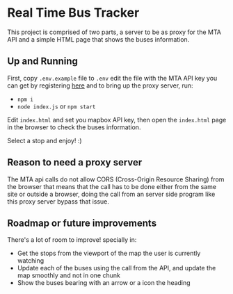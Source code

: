 # Real Time Bus Tracker

This project is comprised of two parts, a server to be as proxy for the MTA API
and a simple HTML page that shows the buses information.

## Up and Running

First, copy `.env.example` file to `.env` edit the file with the MTA API key you
can get by registering [here](https://register.developer.obanyc.com/)  and to bring up the proxy server, run:

- `npm i`
- `node index.js` or `npm start`

Edit `index.html` and set you mapbox API key, then open the `index.html` page
in the browser to check the buses information.

Select a stop and enjoy! :)

## Reason to need a proxy server

The MTA api calls do not allow CORS (Cross-Origin Resource Sharing) from the browser
that means that the call has to be done either from the same site or outside a
browser, doing the call from an server side program like this proxy server
bypass that issue.

## Roadmap or future improvements

There's a lot of room to improve! specially in:

- Get the stops from the viewport of the map the user is currently watching
- Update each of the buses using the call from the API, and update the map smoothly and not in one chunk
- Show the buses bearing with an arrow or a icon the heading
